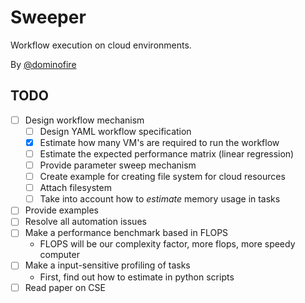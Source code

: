 # Sweeper

Workflow execution on cloud environments.

By [@dominofire](http://twitter.com/dominofire)



## TODO

 - [ ] Design workflow mechanism
    * [ ] Design YAML workflow specification
    * [x] Estimate how many VM's are required to run the workflow
    * [ ] Estimate the expected performance matrix (linear regression)
    * [ ] Provide parameter sweep mechanism
    * [ ] Create example for creating file system for cloud resources
    * [ ] Attach filesystem 
    * [ ] Take into account how to *estimate* memory usage in tasks
 - [ ] Provide examples
 - [ ] Resolve all automation issues
 - [ ] Make a performance benchmark based in FLOPS
    * FLOPS will be our complexity factor, more flops, more speedy computer
 - [ ] Make a input-sensitive profiling of tasks
    * First, find out how to estimate in python scripts
 - [ ] Read paper on CSE
